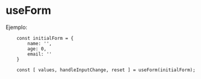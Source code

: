 # useForm

Ejemplo:

```
    const initialForm = {
        name: '',
        age: 0,
        email: ''
    }

    const [ values, handleInputChange, reset ] = useForm(initialForm);
```